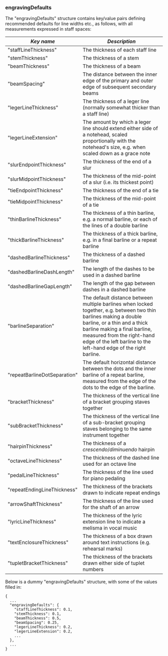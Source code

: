 ### engravingDefaults

The "engravingDefaults" structure contains key/value pairs defining
recommended defaults for line widths etc., as follows, with all
measurements expressed in staff spaces:

| *Key name*                     | *Description*
| ------------------------------ | --------------------------------------------
| "staffLineThickness"           | The thickness of each staff line
| "stemThickness"                | The thickness of a stem
| "beamThickness"                | The thickness of a beam
| "beamSpacing"                  | The distance between the inner edge of the primary and outer edge of subsequent secondary beams
| "legerLineThickness"           | The thickness of a leger line (normally somewhat thicker than a staff line)
| "legerLineExtension"           | The amount by which a leger line should extend either side of a notehead, scaled proportionally with the notehead's size, e.g. when scaled down as a grace note
| "slurEndpointThickness"        | The thickness of the end of a slur
| "slurMidpointThickness"        | The thickness of the mid-point of a slur (i.e. its thickest point)
| "tieEndpointThickness"         | The thickness of the end of a tie
| "tieMidpointThickness"         | The thickness of the mid-point of a tie
| "thinBarlineThickness"         | The thickness of a thin barline, e.g. a normal barline, or each of the lines of a double barline
| "thickBarlineThickness"        | The thickness of a thick barline, e.g. in a final barline or a repeat barline
| "dashedBarlineThickness"       | The thickness of a dashed barline
| "dashedBarlineDashLength"      | The length of the dashes to be used in a dashed barline
| "dashedBarlineGapLength"       | The length of the gap between dashes in a dashed barline
| "barlineSeparation"            | The default distance between multiple barlines when locked together, e.g. between two thin barlines making a double barline, or a thin and a thick barline making a final barline, measured from the right-hand edge of the left barline to the left-hand edge of the right barline.
| "repeatBarlineDotSeparation"   | The default horizontal distance between the dots and the inner barline of a repeat barline, measured from the edge of the dots to the edge of the barline.
| "bracketThickness"             | The thickness of the vertical line of a bracket grouping staves together
| "subBracketThickness"          | The thickness of the vertical line of a sub-bracket grouping staves belonging to the same instrument together
| "hairpinThickness"             | The thickness of a *crescendo*/*diminuendo* hairpin
| "octaveLineThickness"          | The thickness of the dashed line used for an octave line
| "pedalLineThickness"           | The thickness of the line used for piano pedaling
| "repeatEndingLineThickness"    | The thickness of the brackets drawn to indicate repeat endings
| "arrowShaftThickness"          | The thickness of the line used for the shaft of an arrow
| "lyricLineThickness"           | The thickness of the lyric extension line to indicate a melisma in vocal music
| "textEnclosureThickness"       | The thickness of a box drawn around text instructions (e.g. rehearsal marks)
| "tupletBracketThickness"       | The thickness of the brackets drawn either side of tuplet numbers

Below is a dummy "engravingDefaults" structure, with some of the values
filled in:

```
{
  ...
  "engravingDefaults": {
    "staffLineThickness": 0.1,
    "stemThickness": 0.1,
    "beamThickness": 0.5,
    "beamSpacing": 0.25,
    "legerLineThickness": 0.2,
    "legerLineExtension": 0.2,
    ...
  },
  ...
}
```
